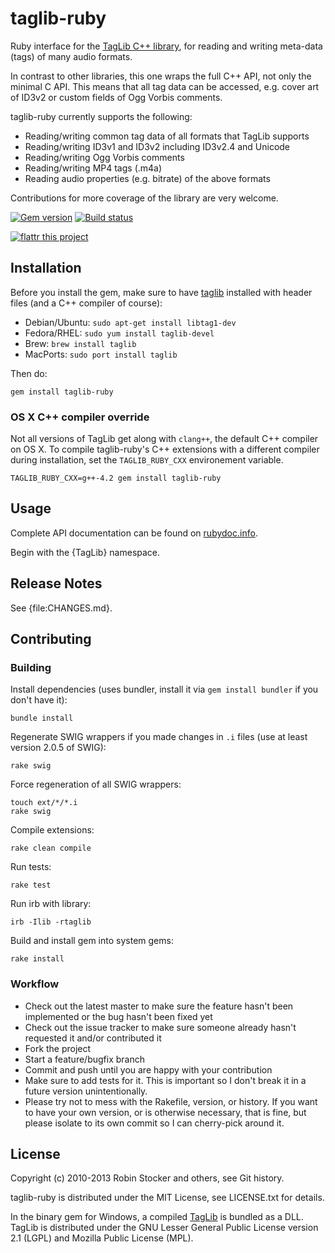 taglib-ruby
===========

Ruby interface for the [TagLib C++ library][taglib], for reading and
writing meta-data (tags) of many audio formats.

In contrast to other libraries, this one wraps the full C++ API, not
only the minimal C API. This means that all tag data can be accessed,
e.g. cover art of ID3v2 or custom fields of Ogg Vorbis comments.

taglib-ruby currently supports the following:

* Reading/writing common tag data of all formats that TagLib supports
* Reading/writing ID3v1 and ID3v2 including ID3v2.4 and Unicode
* Reading/writing Ogg Vorbis comments
* Reading/writing MP4 tags (.m4a)
* Reading audio properties (e.g. bitrate) of the above formats

Contributions for more coverage of the library are very welcome.

[![Gem version][gem-img]][gem-link]
[![Build status][travis-img]][travis-link]

[![flattr this project][flattr-img]][flattr-link]

Installation
------------

Before you install the gem, make sure to have [taglib][taglib] installed
with header files (and a C++ compiler of course):

* Debian/Ubuntu: `sudo apt-get install libtag1-dev`
* Fedora/RHEL: `sudo yum install taglib-devel`
* Brew: `brew install taglib`
* MacPorts: `sudo port install taglib`

Then do:

    gem install taglib-ruby

### OS X C++ compiler override

Not all versions of TagLib get along with `clang++`, the default C++ compiler
on OS X. To compile taglib-ruby's C++ extensions with a different compiler
during installation, set the `TAGLIB_RUBY_CXX` environement variable.

    TAGLIB_RUBY_CXX=g++-4.2 gem install taglib-ruby

Usage
-----

Complete API documentation can be found on
[rubydoc.info](http://rubydoc.info/gems/taglib-ruby/frames).

Begin with the {TagLib} namespace.

Release Notes
-------------

See {file:CHANGES.md}.

Contributing
------------

### Building

Install dependencies (uses bundler, install it via `gem install bundler`
if you don't have it):

    bundle install

Regenerate SWIG wrappers if you made changes in `.i` files (use at least
version 2.0.5 of SWIG):

    rake swig

Force regeneration of all SWIG wrappers:

    touch ext/*/*.i
    rake swig

Compile extensions:

    rake clean compile

Run tests:

    rake test

Run irb with library:

    irb -Ilib -rtaglib

Build and install gem into system gems:

    rake install

### Workflow

* Check out the latest master to make sure the feature hasn't been
  implemented or the bug hasn't been fixed yet
* Check out the issue tracker to make sure someone already hasn't
  requested it and/or contributed it
* Fork the project
* Start a feature/bugfix branch
* Commit and push until you are happy with your contribution
* Make sure to add tests for it. This is important so I don't break it
  in a future version unintentionally.
* Please try not to mess with the Rakefile, version, or history. If you
  want to have your own version, or is otherwise necessary, that is
  fine, but please isolate to its own commit so I can cherry-pick around
  it.

License
-------

Copyright (c) 2010-2013 Robin Stocker and others, see Git history.

taglib-ruby is distributed under the MIT License,
see LICENSE.txt for details.

In the binary gem for Windows, a compiled [TagLib][taglib] is bundled as
a DLL. TagLib is distributed under the GNU Lesser General Public License
version 2.1 (LGPL) and Mozilla Public License (MPL).

[taglib]: http://taglib.github.io/
[gem-img]: https://badge.fury.io/rb/taglib-ruby.svg
[gem-link]: https://rubygems.org/gems/taglib-ruby
[travis-img]: https://api.travis-ci.org/robinst/taglib-ruby.png
[travis-link]: https://travis-ci.org/robinst/taglib-ruby
[flattr-img]: https://api.flattr.com/button/flattr-badge-large.png
[flattr-link]: https://flattr.com/submit/auto?user_id=robinst&url=https://github.com/robinst/taglib-ruby&title=taglib-ruby&tags=github&category=software

